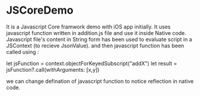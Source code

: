 # JSCoreDemo

It is a Javascript Core framwork demo with iOS app initially. 
It uses javascript function written in addition.js file and use it inside Native code.
Javascript file's content in String form has been used to evaluate script in a JSContext (to recieve JsonValue).
and then javascript function has been called using :

let jsFunction = context.objectForKeyedSubscript("addX")
let result = jsFunction?.call(withArguments: [x,y])

we can change defination of javascript function to notice reflection in native code.
